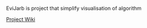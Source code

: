 EviJarb is project that simplify visualisation of algorithm

[Project Wiki](github.com/EviJabr/EviJabr/wiki)

